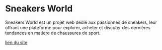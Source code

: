 # Sneakers World

Sneakers World est un projet web dédié aux passionnés de sneakers, leur offrant une plateforme pour explorer, acheter et discuter des dernières tendances en matière de chaussures de sport.

[lien du site](https://sae-sneakers-world.vercel.app) 
